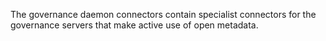 <!-- SPDX-License-Identifier: CC-BY-4.0 -->
<!-- Copyright Contributors to the ODPi Egeria project 2020. -->

The governance daemon connectors contain specialist connectors for the governance servers that make active use of open metadata.
  
